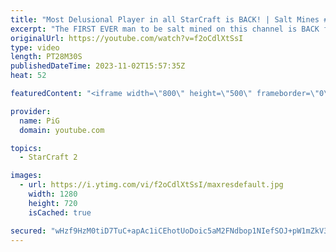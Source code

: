 ```yaml
---
title: "Most Delusional Player in all StarCraft is BACK! | Salt Mines #46 - StarCraft 2"
excerpt: "The FIRST EVER man to be salt mined on this channel is BACK for Salt Mines #46! Not only that, he's hosting a tournament, where all his salt has trickled into the rules. The entire thing is so ridiculous!  Send in your funniest, saltiest replays to RateMyStarCraft@gmail.com with “Salt Mines” in the title"
originalUrl: https://youtube.com/watch?v=f2oCdlXtSsI
type: video
length: PT28M30S
publishedDateTime: 2023-11-02T15:57:35Z
heat: 52

featuredContent: "<iframe width=\"800\" height=\"500\" frameborder=\"0\" src=\"https://www.youtube.com/embed/f2oCdlXtSsI\" allow=\"accelerometer; autoplay; encrypted-media; gyroscope; picture-in-picture\" allowfullscreen></iframe>"

provider:
  name: PiG
  domain: youtube.com

topics:
  - StarCraft 2

images:
  - url: https://i.ytimg.com/vi/f2oCdlXtSsI/maxresdefault.jpg
    width: 1280
    height: 720
    isCached: true

secured: "wHzf9HzM0tiD7TuC+apAc1iCEhotUoDoic5aM2FNdbop1NIefSOJ+pW1mZkV3agY8HTMnupVtvgtj3+q5BPetRqXtFFTS1YdXd12vgqeaZT0G55TWndcn4JSS2/nvCveGLf2D+nM2o0Dy9gMctPgPGGAuNi/ihZITLlnOMxiSShtBaJM15s9Cec9OwdOWMPVDCwql36Y/Ccfn+fX8qsJIddTZ8mnMA/iZwO6BIg4ETGq7pcGHKe/tq9ZMMZ62YPuMxQC8wMtMQIKpZo2k+9PAAe1y5PPa8CVfFA7k8pZEoTuWgBRBMgLyF1Zrbn+bKcNv5TxpH25mX9YDzw97SxKTDudaFTHvneWHvTKhO1IXKw+gJc3jFo+2ReW+hS/jof1A9QtxH+eXfukHjLm1nOVxabFWtR9JLSeF4D8CHG0CWQ=;JD3JhCPMcd20hzZO+l5dDQ=="
---
```


